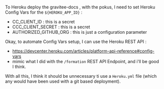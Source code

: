 

To Heroku deploy the gravitee-docs , with the pokus, I need to set Heroku Config Vars for the `${HEROKU_APP_ID}` :

* CC_CLIENT_ID : this is a secret
* CCC_CLIENT_SECRET : this is a secret
* AUTHORIZED_GITHUB_ORG : this is just a configuration parameter

Okay, to automate Config Vars setup, I can use the Heroku REST API :
* https://devcenter.heroku.com/articles/platform-api-reference#config-vars
* mimic what I did with the `/formation` REST API Endpoint, and i'll be good I think.


With all this, I think it should be unnecessary ti use a `Heroku.yml` file (which any would have been used with a git based deployment).
